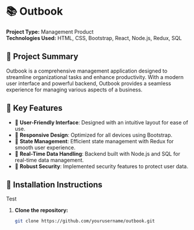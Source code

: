 ﻿# 📚 Outbook

**Project Type:** Management Product  
**Technologies Used:** HTML, CSS, Bootstrap, React, Node.js, Redux, SQL

## 🌟 Project Summary

Outbook is a comprehensive management application designed to streamline organizational tasks and enhance productivity. With a modern user interface and powerful backend, Outbook provides a seamless experience for managing various aspects of a business.

## 🔑 Key Features

- 🔹 **User-Friendly Interface**: Designed with an intuitive layout for ease of use.
- 🔹 **Responsive Design**: Optimized for all devices using Bootstrap.
- 🔹 **State Management**: Efficient state management with Redux for smooth user experience.
- 🔹 **Real-Time Data Handling**: Backend built with Node.js and SQL for real-time data management.
- 🔹 **Robust Security**: Implemented security features to protect user data.

## 🚀 Installation Instructions


Test


1. **Clone the repository:**
   ```bash
   git clone https://github.com/yourusername/outbook.git
     
